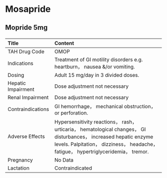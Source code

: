 # Mosapride

## Mopride 5mg

##### 

| Title              | Content                                                                                                                                                                                                  |
|:-------------------|:---------------------------------------------------------------------------------------------------------------------------------------------------------------------------------------------------------|
| TAH Drug Code      | OMOP                                                                                                                                                                                                     |
| Indications        | Treatment of GI motility disorders e.g. heartburn， nausea &/or vomiting.                                                                                                                                |
| Dosing             | Adult 15 mg/day in 3 divided doses.                                                                                                                                                                      |
| Hepatic Impairment | Dose adjustment not necessary                                                                                                                                                                            |
| Renal Impairment   | Dose adjustment not necessary                                                                                                                                                                            |
| Contraindications  | GI hemorrhage， mechanical obstruction， or perforation.                                                                                                                                                 |
| Adverse Effects    | Hypersensitivity reactions， rash， urticaria， hematological changes， GI disturbances， increased hepatic enzyme levels. Palpitation， dizziness， headache， fatigue， hypertriglyceridemia， tremor. |
| Pregnancy          | No Data                                                                                                                                                                                                  |
| Lactation          | Contraindicated                                                                                                                                                                                          |

